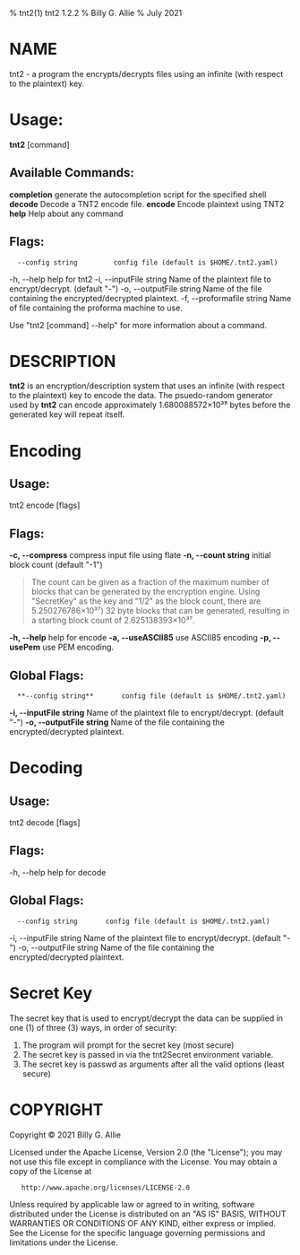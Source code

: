 % tnt2(1) tnt2 1.2.2
% Billy G. Allie
% July 2021

# NAME
tnt2 - a program the encrypts/decrypts files using an infinite
        (with respect to the plaintext) key.

# Usage:
  **tnt2** [command]

## Available Commands:
  **completion**  generate the autocompletion script for the specified shell
  **decode**      Decode a TNT2 encode file.
  **encode**      Encode plaintext using TNT2
  **help**        Help about any command

## Flags:
      --config string         config file (default is $HOME/.tnt2.yaml)
  -h, --help                  help for tnt2
  -i, --inputFile string      Name of the plaintext file to encrypt/decrypt. (default "-")
  -o, --outputFile string     Name of the file containing the encrypted/decrypted plaintext.
  -f, --proformafile string   Name of file containing the proforma machine to use.

Use "tnt2 [command] --help" for more information about a command.

# DESCRIPTION
**tnt2** is an encryption/description system that uses an infinite (with
respect to the plaintext) key to encode the data.  The psuedo-random generator
used by **tnt2** can encode approximately 1.680088572×10³⁹ bytes before the
generated key will repeat itself.

# Encoding
## Usage:
  tnt2 encode [flags]

## Flags:
  **-c, --compress**       compress input file using flate
  **-n, --count string**   initial block count (default "-1")

  > The count can be given as a fraction of the maximum number of blocks that can be generated by the encryption engine.  Using "SecretKey" as the key and "1/2" as the block count, there are 5.250276786×10³⁷) 32 byte blocks that can be generated, resulting in a starting block count of 2.625138393×10³⁷.

  **-h, --help**           help for encode
  **-a, --useASCII85**     use ASCII85 encoding
  **-p, --usePem**         use PEM encoding.

## Global Flags:
      **--config string**       config file (default is $HOME/.tnt2.yaml)
  **-i, --inputFile string**    Name of the plaintext file to encrypt/decrypt. (default "-")
  **-o, --outputFile string**   Name of the file containing the encrypted/decrypted plaintext.

# Decoding
## Usage:
  tnt2 decode [flags]

## Flags:
  -h, --help   help for decode

## Global Flags:
      --config string       config file (default is $HOME/.tnt2.yaml)
  -i, --inputFile string    Name of the plaintext file to encrypt/decrypt. (default "-")
  -o, --outputFile string   Name of the file containing the encrypted/decrypted plaintext.

# Secret Key

The secret key that is used to encrypt/decrypt the data can be supplied 
in one (1) of three (3) ways, in order of security:

1. The program will prompt for the secret key (most secure)
2. The secret key is passed in via the tnt2Secret environment variable.
3. The secret key is passwd as arguments after all the valid options (least secure)

# COPYRIGHT
   Copyright © 2021 Billy G. Allie

   Licensed under the Apache License, Version 2.0 (the "License");
   you may not use this file except in compliance with the License.
   You may obtain a copy of the License at

       http://www.apache.org/licenses/LICENSE-2.0

   Unless required by applicable law or agreed to in writing, software
   distributed under the License is distributed on an "AS IS" BASIS,
   WITHOUT WARRANTIES OR CONDITIONS OF ANY KIND, either express or implied.
   See the License for the specific language governing permissions and
   limitations under the License.


